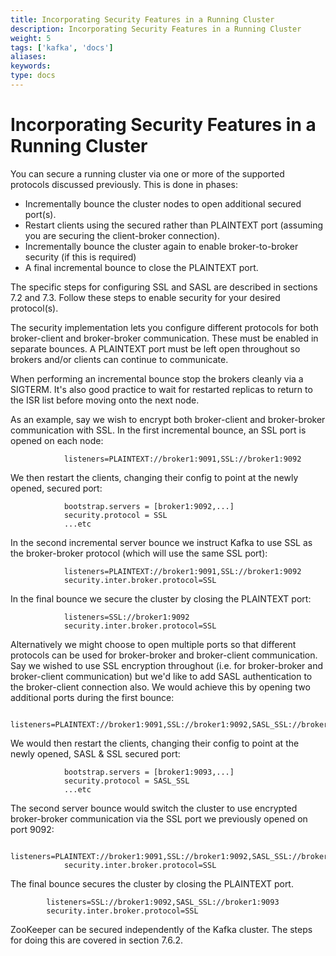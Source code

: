 ```yaml
---
title: Incorporating Security Features in a Running Cluster 
description: Incorporating Security Features in a Running Cluster 
weight: 5
tags: ['kafka', 'docs']
aliases: 
keywords: 
type: docs
---
```


# Incorporating Security Features in a Running Cluster 

You can secure a running cluster via one or more of the supported protocols discussed previously. This is done in phases: 

  * Incrementally bounce the cluster nodes to open additional secured port(s).
  * Restart clients using the secured rather than PLAINTEXT port (assuming you are securing the client-broker connection).
  * Incrementally bounce the cluster again to enable broker-to-broker security (if this is required)
  * A final incremental bounce to close the PLAINTEXT port.



The specific steps for configuring SSL and SASL are described in sections 7.2 and 7.3. Follow these steps to enable security for your desired protocol(s). 

The security implementation lets you configure different protocols for both broker-client and broker-broker communication. These must be enabled in separate bounces. A PLAINTEXT port must be left open throughout so brokers and/or clients can continue to communicate. 

When performing an incremental bounce stop the brokers cleanly via a SIGTERM. It's also good practice to wait for restarted replicas to return to the ISR list before moving onto the next node. 

As an example, say we wish to encrypt both broker-client and broker-broker communication with SSL. In the first incremental bounce, an SSL port is opened on each node: 
    
    
                listeners=PLAINTEXT://broker1:9091,SSL://broker1:9092

We then restart the clients, changing their config to point at the newly opened, secured port: 
    
    
                bootstrap.servers = [broker1:9092,...]
                security.protocol = SSL
                ...etc

In the second incremental server bounce we instruct Kafka to use SSL as the broker-broker protocol (which will use the same SSL port): 
    
    
                listeners=PLAINTEXT://broker1:9091,SSL://broker1:9092
                security.inter.broker.protocol=SSL

In the final bounce we secure the cluster by closing the PLAINTEXT port: 
    
    
                listeners=SSL://broker1:9092
                security.inter.broker.protocol=SSL

Alternatively we might choose to open multiple ports so that different protocols can be used for broker-broker and broker-client communication. Say we wished to use SSL encryption throughout (i.e. for broker-broker and broker-client communication) but we'd like to add SASL authentication to the broker-client connection also. We would achieve this by opening two additional ports during the first bounce: 
    
    
                listeners=PLAINTEXT://broker1:9091,SSL://broker1:9092,SASL_SSL://broker1:9093

We would then restart the clients, changing their config to point at the newly opened, SASL & SSL secured port: 
    
    
                bootstrap.servers = [broker1:9093,...]
                security.protocol = SASL_SSL
                ...etc

The second server bounce would switch the cluster to use encrypted broker-broker communication via the SSL port we previously opened on port 9092: 
    
    
                listeners=PLAINTEXT://broker1:9091,SSL://broker1:9092,SASL_SSL://broker1:9093
                security.inter.broker.protocol=SSL

The final bounce secures the cluster by closing the PLAINTEXT port. 
    
    
            listeners=SSL://broker1:9092,SASL_SSL://broker1:9093
            security.inter.broker.protocol=SSL

ZooKeeper can be secured independently of the Kafka cluster. The steps for doing this are covered in section 7.6.2. 
